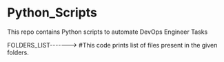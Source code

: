 # Python_Scripts
This repo contains Python scripts to automate DevOps Engineer Tasks

FOLDERS_LIST-------> #This code prints list of files present in the given folders.
